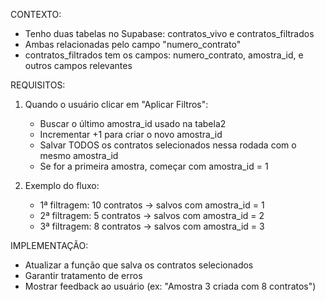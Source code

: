 CONTEXTO:
- Tenho duas tabelas no Supabase: contratos_vivo e contratos_filtrados
- Ambas relacionadas pelo campo "numero_contrato"
- contratos_filtrados tem os campos: numero_contrato, amostra_id, e outros campos relevantes

REQUISITOS:
1. Quando o usuário clicar em "Aplicar Filtros":
   - Buscar o último amostra_id usado na tabela2
   - Incrementar +1 para criar o novo amostra_id
   - Salvar TODOS os contratos selecionados nessa rodada com o mesmo amostra_id
   - Se for a primeira amostra, começar com amostra_id = 1

3. Exemplo do fluxo:
   - 1ª filtragem: 10 contratos → salvos com amostra_id = 1
   - 2ª filtragem: 5 contratos → salvos com amostra_id = 2
   - 3ª filtragem: 8 contratos → salvos com amostra_id = 3

IMPLEMENTAÇÃO:
- Atualizar a função que salva os contratos selecionados
- Garantir tratamento de erros
- Mostrar feedback ao usuário (ex: "Amostra 3 criada com 8 contratos")